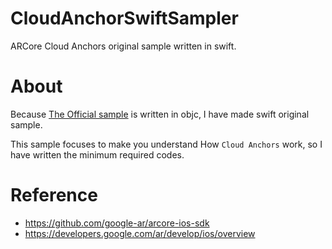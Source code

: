 # CloudAnchorSwiftSampler
ARCore Cloud Anchors original sample written in swift.

# About
Because [The Official sample](https://github.com/google-ar/arcore-ios-sdk) is written in objc, I have made swift original sample.

This sample focuses to make you understand How `Cloud Anchors` work, so I have written the minimum required codes.

# Reference
- https://github.com/google-ar/arcore-ios-sdk
- https://developers.google.com/ar/develop/ios/overview
